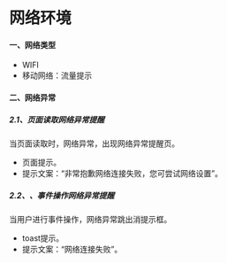 # 网络环境

#### 一、网络类型

* WIFI
* 移动网络：流量提示

#### 二、网络异常

##### 2.1、页面读取网络异常提醒

当页面读取时，网络异常，出现网络异常提醒页。

* 页面提示。
* 提示文案：“非常抱歉网络连接失败，您可尝试网络设置”。

##### 2.2、、事件操作网络异常提醒

当用户进行事件操作，网络异常跳出消提示框。

* toast提示。
* 提示文案：“网络连接失败”。



